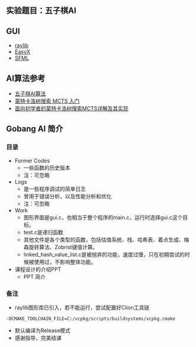 ## 实验题目：五子棋AI

## GUI
- [raylib](https://github.com/raysan5/raylib)
- [EasyX](https://easyx.cn/)
- [SFML](https://www.sfml-dev.org/)


## AI算法参考

- [五子棋AI算法](https://blog.csdn.net/lihongxun945/category_6089493.html)
- [蒙特卡洛树搜索 MCTS 入门](http://nooverfit.com/wp/%E8%92%99%E7%89%B9%E5%8D%A1%E6%B4%9B%E6%A0%91%E6%90%9C%E7%B4%A2-mcts-%E5%85%A5%E9%97%A8/)
- [面向初学者的蒙特卡洛树搜索MCTS详解及其实现](https://www.daimajiaoliu.com/daima/4795138e3900404)

##  Gobang AI 简介
### 目录
- Former Codes
    - 一些函数的历史版本
    - 注：可忽略
- Logs
    - 是一些程序调试的简单日志
    - 曾用于错误分析，以及性能分析和优化
    - 注：可忽略
- Work
    - 图形界面是gui.c，也相当于整个程序的main.c，运行时选择gui.c这个目标。
    - test.c是递归函数
    - 其他文件是各个类型的函数，包括估值系统、栈、哈希表、着点生成、梅森旋转算法、Zobrist键值计算。
    - linked_hash_value_list.c是被抛弃的功能，速度过慢，只在初期尝试的时候被使用过，不影响整体功能。
- 课程设计的介绍PPT
    - PPT 简介
### 备注
- raylib图形库已引入，若不能运行，尝试配置好Clion工具链

``-DCMAKE_TOOLCHAIN_FILE=C:/vcpkg/scripts/buildsystems/vcpkg.cmake``

- 默认编译为Release模式
- 感谢指导，完美结课